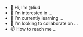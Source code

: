 - 👋 Hi, I’m @liud
- 👀 I’m interested in ...
- 🌱 I’m currently learning ...
- 💞️ I’m looking to collaborate on ...
- 📫 How to reach me ...

<!---
liud/liud is a ✨ special ✨ repository because its `README.md` (this file) appears on your GitHub profile.
You can click the Preview link to take a look at your changes.
--->
